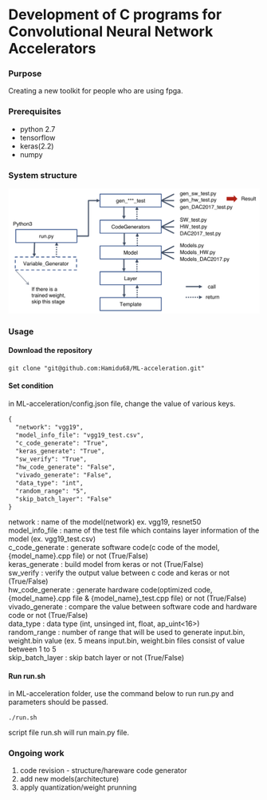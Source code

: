 # Development of C programs for Convolutional Neural Network Accelerators

### Purpose
Creating a new toolkit for people who are using fpga.   

### Prerequisites
* python 2.7
* tensorflow
* keras(2.2)
* numpy

### System structure
![structure](./image/structure.jpeg)
  

### Usage

#### Download the repository

```
git clone "git@github.com:Hamidu68/ML-acceleration.git"
```

#### Set condition

in ML-acceleration/config.json file, change the value of various keys.  
```
{
  "network": "vgg19",
  "model_info_file": "vgg19_test.csv",
  "c_code_generate": "True",
  "keras_generate": "True",
  "sw_verify": "True",
  "hw_code_generate": "False",
  "vivado_generate": "False",
  "data_type": "int",
  "random_range": "5",
  "skip_batch_layer": "False"
}
```  
network : name of the model(network) ex. vgg19, resnet50  
model_info_file : name of the test file which contains layer information of the model (ex. vgg19_test.csv)   
c_code_generate : generate software code(c code of the model, {model_name}.cpp file) or not (True/False)   
keras_generate : build model from keras or not (True/False)   
sw_verify : verify the output value between c code and keras or not (True/False)   
hw_code_generate : generate hardware code(optimized code, {model_name}.cpp file & {model_name}_test.cpp file) or not (True/False)   
vivado_generate : compare the value between software code and hardware code or not (True/False)   
data_type : data type (int, unsinged int, float, ap_uint<16>)   
random_range : number of range that will be used to generate input.bin, weight.bin value (ex. 5 means input.bin, weight.bin files consist of value between 1 to 5   
skip_batch_layer : skip batch layer or not (True/False)   


#### Run run.sh

in ML-acceleration folder, 
use the command below to run run.py and parameters should be passed.   
```
./run.sh
```
script file run.sh will run main.py file.

 ### Ongoing work
 1. code revision - structure/hareware code generator   
 2. add new models(architecture)   
 3. apply quantization/weight prunning  
